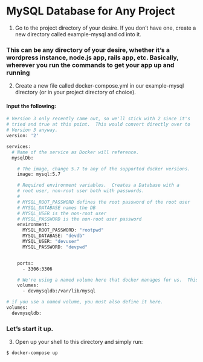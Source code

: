 # MySQL Database for Any Project

1. Go to the project directory of your desire. If you don’t have one, create a new directory called example-mysql and cd into it.

### This can be any directory of your desire, whether it’s a wordpress instance, node.js app, rails app, etc. Basically, wherever you run the commands to get your app up and running

2. Create a new file called docker-compose.yml in our example-mysql directory (or in your project directory of choice).

#### Input the following:

```bash
# Version 3 only recently came out, so we'll stick with 2 since it's
# tried and true at this point.  This would convert directly over to
# Version 3 anyway.
version: '2'

services:
  # Name of the service as Docker will reference.
  mysqlDb:

    # The image, change 5.7 to any of the supported docker versions.
    image: mysql:5.7

    # Required environment variables.  Creates a Database with a
    # root user, non-root user both with passwords.
    #
    # MYSQL_ROOT_PASSWORD defines the root password of the root user
    # MYSQL_DATABASE names the DB
    # MYSQL_USER is the non-root user
    # MYSQL_PASSWORD is the non-root user password
    environment:
      MYSQL_ROOT_PASSWORD: "rootpwd"
      MYSQL_DATABASE: "devdb"
      MYSQL_USER: "devuser"
      MYSQL_PASSWORD: "devpwd"


    ports:
      - 3306:3306

    # We're using a named volume here that docker manages for us.  This is a special
    volumes:
      - devmysqldb:/var/lib/mysql

# if you use a named volume, you must also define it here.
volumes:
  devmysqldb:


```

### Let’s start it up.

3. Open up your shell to this directory and simply run:

```bash
$ docker-compose up
```
